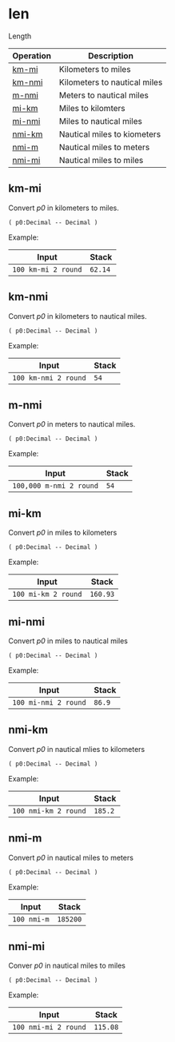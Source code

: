 <!-- Document generated by "gen-doc"; DO NOT EDIT -->
# len

Length

| Operation         | Description
|-------------------|---------------
| [km-mi](#km-mi)   | Kilometers to miles
| [km-nmi](#km-nmi) | Kilometers to nautical miles
| [m-nmi](#m-nmi)   | Meters to nautical miles
| [mi-km](#mi-km)   | Miles to kilomters
| [mi-nmi](#mi-nmi) | Miles to nautical miles
| [nmi-km](#nmi-km) | Nautical miles to kiometers
| [nmi-m](#nmi-m)   | Nautical miles to meters
| [nmi-mi](#nmi-mi) | Nautical miles to miles


## km-mi

Convert *p0* in kilometers to miles.

	( p0:Decimal -- Decimal )

Example:

<!-- test: km-mi -->

| Input               | Stack
|---------------------|---------------
| `100 km-mi 2 round` | `62.14` 

## km-nmi

Convert *p0* in kilometers to nautical miles.

	( p0:Decimal -- Decimal )

Example:

<!-- test: km-nmi -->

| Input                | Stack
|----------------------|---------------
| `100 km-nmi 2 round` | `54` 

## m-nmi

Convert *p0* in meters to nautical miles.

	( p0:Decimal -- Decimal )

Example:

<!-- test: m-nmi -->

| Input                   | Stack
|-------------------------|---------------
| `100,000 m-nmi 2 round` | `54` 

## mi-km

Convert *p0* in miles to kilometers

	( p0:Decimal -- Decimal )

Example:

<!-- test: mi-km -->

| Input               | Stack
|---------------------|---------------
| `100 mi-km 2 round` | `160.93` 

## mi-nmi

Convert *p0* in miles to nautical miles

	( p0:Decimal -- Decimal )

Example:

<!-- test: mi-nmi -->

| Input                | Stack
|----------------------|---------------
| `100 mi-nmi 2 round` | `86.9` 

## nmi-km

Convert *p0* in nautical mlies to kilometers

	( p0:Decimal -- Decimal )

Example:

<!-- test: nmi-km -->

| Input                | Stack
|----------------------|---------------
| `100 nmi-km 2 round` | `185.2` 

## nmi-m

Convert *p0* in nautical miles to meters

	( p0:Decimal -- Decimal )

Example:

<!-- test: nmi-m -->

| Input       | Stack
|-------------|---------------
| `100 nmi-m` | `185200` 

## nmi-mi

Conver *p0* in nautical miles to miles

	( p0:Decimal -- Decimal )

Example:

<!-- test: nmi-mi -->

| Input                | Stack
|----------------------|---------------
| `100 nmi-mi 2 round` | `115.08` 
